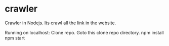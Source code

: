 # crawler

Crawler in Nodejs.
Its crawl all the link in the website.

Running on localhost:
Clone repo.
Goto this clone repo directory.
npm install
npm start
